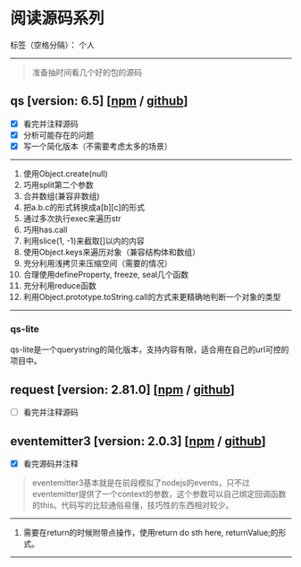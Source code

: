# 阅读源码系列

标签（空格分隔）： 个人

---



> 准备抽时间看几个好的包的源码

## qs [version: 6.5] [[npm][1] / [github][2]]
 - [x] 看完并注释源码
 - [x] 分析可能存在的问题
 - [x] 写一个简化版本（不需要考虑太多的场景）
***
1. 使用Object.create(null)
2. 巧用split第二个参数
3. 合并数组(兼容非数组)
4. 把a.b.c的形式转换成a[b][c]的形式
5. 通过多次执行exec来遍历str
6. 巧用has.call
7. 利用slice(1, -1)来截取[]以内的内容
8. 使用Object.keys来遍历对象（兼容结构体和数组）
9. 充分利用浅拷贝来压缩空间（需要的情况）
10. 合理使用defineProperty, freeze, seal几个函数
11. 充分利用reduce函数
12. 利用Object.prototype.toString.call的方式来更精确地判断一个对象的类型
***

### qs-lite
qs-lite是一个querystring的简化版本，支持内容有限，适合用在自己的url可控的项目中。



## request [version: 2.81.0] [[npm][3] / [github][4]]
 - [ ] 看完并注释源码

## eventemitter3 [version: 2.0.3] [[npm][5] / [github][6]]
- [x] 看完源码并注释

> eventemitter3基本就是在前段模拟了nodejs的events，只不过eventemitter提供了一个context的参数，这个参数可以自己绑定回调函数的this。代码写的比较通俗易懂，技巧性的东西相对较少。

***
1. 需要在return的时候附带点操作，使用return do sth here, returnValue;的形式。
***

  [1]: https://www.npmjs.com/package/qs
  [2]: https://github.com/ljharb/qs.git
  [3]: https://www.npmjs.com/package/request
  [4]: https://github.com/request/request/tree/master/lib
  [5]: https://www.npmjs.com/package/eventemitter3
  [6]: git://github.com/primus/eventemitter3.git